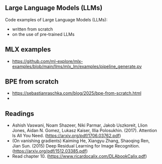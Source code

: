 ## Large Language Models (LLMs)

Code examples of Large Language Models (LLMs):

* written from scratch 
* on the use of pre-trained LLMs

## MLX examples

* https://github.com/ml-explore/mlx-examples/blob/main/llms/mlx_lm/examples/pipeline_generate.py

## BPE from scratch

* https://sebastianraschka.com/blog/2025/bpe-from-scratch.html
* 

## Readings

* Ashish Vaswani, Noam Shazeer, Niki Parmar, Jakob Uszkoreit, Llion Jones, Aidan N. Gomez, Lukasz Kaiser, Illia Polosukhin. (2017). Attention Is All You Need. (https://arxiv.org/pdf/1706.03762.pdf)
* (On vanishing gradients) Kaiming He, Xiangyu Zhang, Shaoqing Ren, Jian Sun. (2015) Deep Residual Learning for Image Recognition. (https://arxiv.org/pdf/1512.03385.pdf)
* Read chapter 10. (https://www.ricardocalix.com/DLAbookCalix.pdf)

